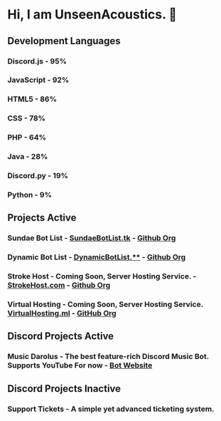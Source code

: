 # Hi, I am UnseenAcoustics. 👋

## Development Languages
### Discord.js - 95%
### JavaScript - 92%
### HTML5 - 86%
### CSS - 78%
### PHP - 64%
### Java - 28%
### Discord.py - 19%
### Python - 9%

## Projects Active
### Sundae Bot List - [SundaeBotList.tk](https://sundaebotlist.tk/) - [Github Org](https://github.com/Sundae-Bot-List)
### Dynamic Bot List - [DynamicBotList.**](https://dynamicbotlist.**/) - [Github Org](https://github.com/DynamicBotList)
### Stroke Host - Coming Soon, Server Hosting Service. - [StrokeHost.com](https://strokehost.com) - [Github Org](https://github.com/StrokeHosting)
### Virtual Hosting - Coming Soon, Server Hosting Service. [VirtualHosting.ml](https://virtualhosting.ml) - [GitHub Org](https://github.com/VirtualMCHosting)

## Discord Projects Active
### Music Darolus - The best feature-rich Discord Music Bot. Supports YouTube For now - [Bot Website](https://musicdarolus.tk/)

## Discord Projects Inactive
### Support Tickets - A simple yet advanced ticketing system.

<!--
**UnseenAcoustics/UnseenAcoustics** is a ✨ _special_ ✨ repository because its `README.md` (this file) appears on your GitHub profile.

Here are some ideas to get you started:

- 🔭 I’m currently working on ...
- 🌱 I’m currently learning ...
- 👯 I’m looking to collaborate on ...
- 🤔 I’m looking for help with ...
- 💬 Ask me about ...
- 📫 How to reach me: ...
- 😄 Pronouns: ...
- ⚡ Fun fact: ...
-->
